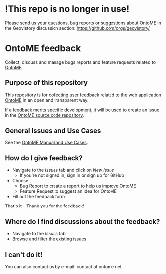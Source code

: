 # !This repo is no longer in use!

Please send us your questions, bug reports or suggestions about OntoME in the Geovistory discussion section: https://github.com/orgs/geovistory/


# OntoME feedback
Collect, discuss and manage bugs reports and feature requests related to [OntoME](https://ontome.net)

## Purpose of this repository

This repository is for collecting user feedback related to the web application [OntoME](https://ontome.net) in an open and transparent way.

If a feedback merits specific development, it will be used to create an issue in the [OntoME source code repository](https://github.com/geovistory/ontome).

## General Issues and Use Cases

See the [OntoME Manual and Use Cases](https://github.com/Semantic-Data-for-Humanities/OntoME/wiki).

## How do I give feedback?

- Navigate to the _Issues_ tab and click on _New Issue_
  - If you're not signed in, sign in or sign up for GitHub
- Choose
  - Bug Report to create a report to help us improve OntoME
  - Feature Request to suggest an idea for OntoME
- Fill out the feedback form

That's it – Thank you for the feedback!

## Where do I find discussions about the feedback?

- Navigate to the _Issues_ tab
- Browse and filter the existing issues

## I can't do it!

You can also contact us by e-mail: contact at ontome.net
